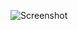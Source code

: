 ![Screenshot](https://raw.githubusercontent.com/Cryakl/Ultimate-RAT-Collection/refs/heads/main/NjRat/njRAT%20v0.7d%20Golden%20Edition%20-%20Rus/Screenshot.png)
